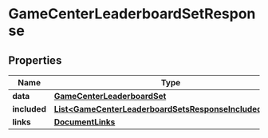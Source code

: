 

# GameCenterLeaderboardSetResponse


## Properties

| Name | Type | Description | Notes |
|------------ | ------------- | ------------- | -------------|
|**data** | [**GameCenterLeaderboardSet**](GameCenterLeaderboardSet.md) |  |  |
|**included** | [**List&lt;GameCenterLeaderboardSetsResponseIncludedInner&gt;**](GameCenterLeaderboardSetsResponseIncludedInner.md) |  |  [optional] |
|**links** | [**DocumentLinks**](DocumentLinks.md) |  |  |



